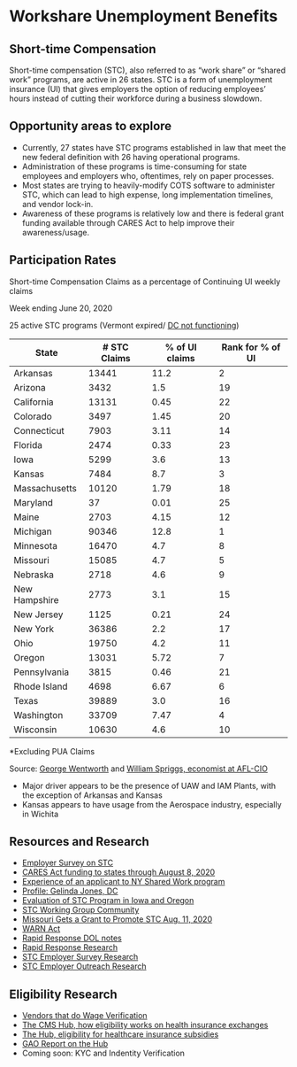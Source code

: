 # Workshare Unemployment Benefits

## Short-time Compensation
Short-time compensation (STC), also referred to as “work share” or “shared work” programs, are active in 26 states. STC is a form of unemployment insurance (UI) that gives employers the option of reducing employees’ hours instead of cutting their workforce during a business slowdown. 

## Opportunity areas to explore
* Currently, 27 states have STC programs established in law that meet the new federal definition with 26 having operational programs.
* Administration of these programs is time-consuming for state employees and employers who, oftentimes, rely on paper processes.
* Most states are trying to heavily-modify COTS software to administer STC, which can lead to high expense, long implementation timelines, and vendor lock-in.
* Awareness of these programs is relatively low and there is federal grant funding available through CARES Act to help improve their awareness/usage.

## Participation Rates
Short-time Compensation Claims as a percentage of Continuing UI weekly claims

Week ending June 20, 2020

25 active STC programs (Vermont expired/ [DC not functioning](https://does.dc.gov/publication/2020-shared-work-unemployment-insurance-program-process))

|State			|# STC Claims		|% of UI claims			|Rank for % of UI|
|----|---|---|----|
|Arkansas		|13441				|11.2			|2|
|Arizona			|3432				|1.5			|19|
|California		|13131				|0.45			|22|
|Colorado		|3497				|1.45			|20|
|Connecticut		|7903				|3.11			|14|
|Florida			|2474				|0.33			|23|
|Iowa			|5299				|3.6			|13|
|Kansas			|7484				|8.7			|3|
|Massachusetts		|10120				|1.79			|18|
|Maryland		|37				|0.01			|25|
|Maine			|2703				|4.15			|12|
|Michigan		|90346				|12.8			|1|
|Minnesota		|16470				|4.7			|8|
|Missouri		|15085				|4.7			|5|
|Nebraska		|2718				|4.6			|9|
|New Hampshire		|2773				|3.1			|15|
|New Jersey		|1125				|0.21			|24|
|New York		|36386				|2.2			|17|
|Ohio			|19750				|4.2			|11|
|Oregon			|13031				|5.72			|7|
|Pennsylvania		|3815				|0.46			|21|
|Rhode Island		|4698				|6.67			|6|
|Texas			|39889				|3.0			|16|
|Washington		|33709				|7.47			|4|
|Wisconsin		|10630				|4.6			|10|

*Excluding PUA Claims

Source: [George Wentworth](https://www.nelp.org/expert/george-wentworth/)
and [William Spriggs, economist at AFL-CIO](https://aflcio.org/policy-experts/william-e-spriggs)

* Major driver appears to be the presence of UAW and IAM Plants, with the exception of Arkansas and Kansas
* Kansas appears to have usage from the Aerospace industry, especially in Wichita

## Resources and Research
* [Employer Survey on STC](https://impaqint.com/work/project-reports/employer-views-about-short-time-compensation-program-survey-and-analysis-four) 
* [CARES Act funding to states through August 8, 2020](https://oui.doleta.gov/unemploy/docs/cares_act_funding_state.html)
* [Experience of an applicant to NY Shared Work program](https://docs.google.com/document/d/1pGUP6TcPcXuwIxPrgDjfiXOK4ANvBRehmL6uZPj7thE/edit?ts=5f3af3dc#heading=h.rq1oo3qq46wh)
* [Profile: Gelinda Jones, DC](https://www.linkedin.com/in/gelinda-jones-35b97262/)
* [Evaluation of STC Program in Iowa and Oregon](https://www.dol.gov/sites/dolgov/files/OASP/legacy/files/STC-in-Iowa-and-Oregon-Final-Report.pdf)
* [STC Working Group Community](https://stc.workforcegps.org/)
* [Missouri Gets a Grant to Promote STC Aug. 11, 2020](https://www.dol.gov/newsroom/releases/eta/eta20200811)
* [WARN Act](https://www.lexisnexis.com/LegalNewsRoom/labor-employment/b/labor-employment-top-blogs/posts/the-warn-act-what-is-it-and-how-does-it-work)
* [Rapid Response DOL notes](https://www.dol.gov/newsroom/releases/eta/eta20200811)
* [Rapid Response Research](http://www.heldrich.rutgers.edu/sites/default/files/products/uploads/Rapid_Response_Brief.pdf)
* [STC Employer Survey Research](https://impaqint.com/work/project-reports/employer-views-about-short-time-compensation-program-survey-and-analysis-four)
* [STC Employer Outreach Research](https://impaqint.com/work/project-reports/employer-views-about-short-time-compensation-program-survey-and-analysis-four)



## Eligibility Research
* [Vendors that do Wage Verification](https://drive.google.com/file/d/1j3IVD-G35vvrZ4VL-N-Rqq6Q2PSmqrxg/view)
* [The CMS Hub, how eligibility works on health insurance exchanges](https://www.cms.gov/CCIIO/Resources/Fact-Sheets-and-FAQs/ffe)
* [The Hub, eligibility for healthcare insurance subsidies](https://en.wikipedia.org/wiki/Federal_Data_Services_Hub)
* [GAO Report on the Hub](https://www.gao.gov/products/GAO-16-265#:~:text=The%20data%20hub%20is%20a,information%20security%20policies%20and%20procedures)
* Coming soon: KYC and Indentity Verification 

